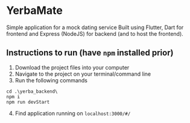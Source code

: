 # YerbaMate
Simple application for a mock dating service
Built using Flutter, Dart for frontend and Express (NodeJS) for backend (and to host the frontend).

## Instructions to run (have `npm` installed prior)
1. Download the project files into your computer
2. Navigate to the project on your terminal/command line
3. Run the following commands

```
cd .\yerba_backend\
npm i
npm run devStart
```
4. Find application running on `localhost:3000/#/`
